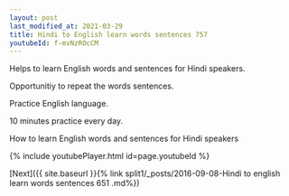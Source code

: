 ```yaml
---
layout: post
last_modified_at: 2021-03-29
title: Hindi to English learn words sentences 757 
youtubeId: f-mvNzROcCM
---
```

 
 
Helps to learn English words and sentences for Hindi speakers.

Opportunitiy to repeat the words sentences. 

Practice English language. 
 
10 minutes practice every day. 
 
How to learn English words and sentences for Hindi speakers 
 
{% include youtubePlayer.html id=page.youtubeId %}
 
 
[Next]({{ site.baseurl }}{% link  split1/_posts/2016-09-08-Hindi to english learn words sentences 651 .md%})
 
